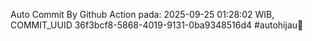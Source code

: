 Auto Commit By Github Action pada: 2025-09-25 01:28:02 WIB, COMMIT_UUID 36f3bcf8-5868-4019-9131-0ba9348516d4 #autohijau🗿
